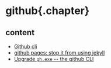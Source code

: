﻿
# github{.chapter}

## content

- [Github cli](github_cli.md)
- [github pages: stop it from using jekyll](github_pages_nojekyll.md)
- [Upgrade `gh.exe` -- the github CLI](upgrade_github_cli.md)
